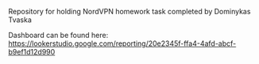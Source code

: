 Repository for holding NordVPN homework task completed by Dominykas Tvaska

Dashboard can be found here: https://lookerstudio.google.com/reporting/20e2345f-ffa4-4afd-abcf-b9ef1d12d990
